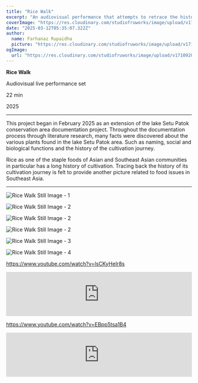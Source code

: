 ```yaml
---
title: "Rice Walk"
excerpt: "An audiovisual performance that attempts to retrace the history of rice cultivation in Southeast Asia."
coverImage: "https://res.cloudinary.com/studiofruworks/image/upload/v1742444678/jackplan-user/qj67hu83qibzyuk9marp.png"
date: "2025-03-12T05:35:07.322Z"
author:
  name: Farhanaz Rupaidha
  picture: "https://res.cloudinary.com/studiofruworks/image/upload/v1710832241/jackplan-user/e6fmykbxfqftmylyldhg.jpg"
ogImage:
  url: "https://res.cloudinary.com/studiofruworks/image/upload/v1710920420/jackplan-user/bdl8jghrq7mk3epp85fg.jpg"
---
```

**Rice Walk**


Audiovisual live performance set

22 min

2025

* * * * *

This project began in February 2025 as an extension of the lake Setu Patok conservation area documentation project. Throughout the documentation process through literature research, many facts were discovered about the various plants found in the lake Setu Patok area. Such as naming, social and biological functions and the history of the cultivation journey. 

Rice as one of the staple foods of Asian and Southeast Asian communities in particular has a long history of cultivation. Tracing back the history of its cultivation journey is felt to provide another picture related to food issues in Southeast Asia. 


* * * * *

![Rice Walk Still Image - 1](https://res.cloudinary.com/studiofruworks/image/upload/v1742444749/jackplan-user/oc3l5py8cjlexnwymcq1.png)

![Rice Walk Still Image - 2](https://res.cloudinary.com/studiofruworks/image/upload/v1742444779/jackplan-user/jrivpiyd0bukpgzbxuvk.png)

![Rice Walk Still Image - 2](https://res.cloudinary.com/studiofruworks/image/upload/v1742445125/jackplan-user/eklfvh7h3hj5klzoydyt.png)

![Rice Walk Still Image - 2](https://res.cloudinary.com/studiofruworks/image/upload/v1742444925/jackplan-user/omqaclhjzgd1ej2sqjmk.png)

![Rice Walk Still Image - 3](https://res.cloudinary.com/studiofruworks/image/upload/v1742442480/jackplan-user/ay7qqyw7ypsjaikvetwa.png)

![Rice Walk Still Image - 4](https://res.cloudinary.com/studiofruworks/image/upload/v1742442480/jackplan-user/cbql1ndgdlsqqtliky3x.png)

https://www.youtube.com/watch?v=lsCKyHeIr8s

<iframe style="border: 0; width: 100%; height: 120px;" src="https://bandcamp.com/EmbeddedPlayer/track=2690002124/size=large/bgcol=ffffff/linkcol=de270f/tracklist=false/artwork=small/transparent=true/" seamless><a href="https://farhanazrupaidha.bandcamp.com/track/bayang-1-eksponen-a-farhanaz-rupaidha">Bayang 1 - Eksponen A - Farhanaz Rupaidha by Farhanaz Rupaidha</a></iframe>

https://www.youtube.com/watch?v=EBpp5tsa1B4

<iframe style="border: 0; width: 100%; height: 120px;" src="https://bandcamp.com/EmbeddedPlayer/track=2027104335/size=large/bgcol=ffffff/linkcol=de270f/tracklist=false/artwork=small/transparent=true/" seamless><a href="https://farhanazrupaidha.bandcamp.com/track/bayang-2-eksponen-b-farhanaz-rupaidha">Bayang 2 - Eksponen B - Farhanaz Rupaidha by Farhanaz Rupaidha</a></iframe>